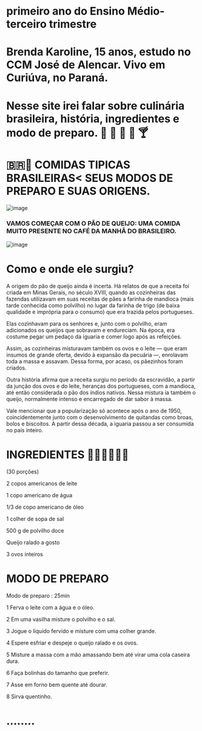 # primeiro ano do Ensino Médio- terceiro trimestre
# Brenda Karoline, 15 anos, estudo no CCM José de Alencar. Vivo em Curiúva, no Paraná.

# Nesse site irei falar sobre culinária brasileira, história,  ingredientes e modo de preparo. 🍋 🥥 🥭 🍚 🍸



# 🇧🇷🍲 COMIDAS TIPICAS BRASILEIRAS< SEUS MODOS DE PREPARO E SUAS ORIGENS.



![image](https://github.com/brendakarl2008/CULINARIA-TIPICA-BRASILEIRA-E-SUAS-ORIGENS/assets/132913371/c08c836a-87e4-427f-82a0-0d5d1493757a)
### VAMOS COMEÇAR COM O PÃO DE QUEIJO: UMA COMIDA MUITO PRESENTE NO CAFÉ DA MANHÃ DO BRASILEIRO.

![image](https://github.com/brendakarl2008/CULINARIA-TIPICA-BRASILEIRA-E-SUAS-ORIGENS/assets/132913371/94bc796c-8ca8-4b7d-b44d-08e6498fccfc)

# Como e onde ele surgiu?

A origem do pão de queijo ainda é incerta. Há relatos de que a receita foi criada em Minas Gerais, no século XVIII, quando as cozinheiras das fazendas utilizavam em suas receitas de pães a farinha de mandioca (mais tarde conhecida como polvilho) no lugar da farinha de trigo (de baixa qualidade e imprópria para o consumo) que era trazida pelos portugueses.

Elas cozinhavam para os senhores e, junto com o polvilho, eram adicionados os queijos que sobravam e endureciam. Na época, era costume pegar um pedaço da iguaria e comer logo após as refeições.

Assim, as cozinheiras misturavam também os ovos e o leite — que eram insumos de grande oferta, devido à expansão da pecuária —, enrolavam toda a massa e assavam. Dessa forma, por acaso, os pãezinhos foram criados.

Outra história afirma que a receita surgiu no período da escravidão, a partir da junção dos ovos e do leite, heranças dos portugueses, com a mandioca, até então considerada o pão dos índios nativos. Nessa mistura ia também o queijo, normalmente intenso e encarregado de dar sabor à massa.

Vale mencionar que a popularização só acontece após o ano de 1950, coincidentemente junto com o desenvolvimento de quitandas como broas, bolos e biscoitos. A partir dessa década, a iguaria passou a ser consumida no país inteiro.


# INGREDIENTES 🥣🥣🥣🥣🥣🥣

 (30 porções)

2 copos americanos de leite

1 copo americano de água

1/3 de copo americano de óleo

1 colher de sopa de sal

500 g de polvilho doce

Queijo ralado a gosto

3 ovos inteiros


# MODO DE PREPARO 

Modo de preparo : 25min

 1 Ferva o leite com a água e o óleo.

2 Em uma vasilha misture o polvilho e o sal.

3 Jogue o liquido fervido e misture com uma colher grande.

4 Espere esfriar e despeje o queijo ralado e os ovos.

5 Misture a massa com a mão amassando bem até virar uma cola caseira dura.

6 Faça bolinhas do tamanho que preferir.

7 Asse em forno bem quente até dourar.

8 Sirva quentinho.


# ........


